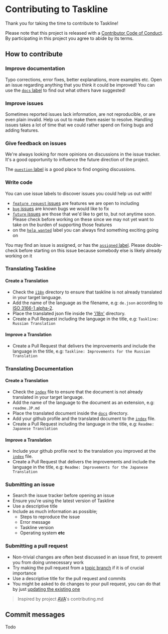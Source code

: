 # Contributing to Taskline

Thank you for taking the time to contribute to Taskline!

Please note that this project is released with a [Contributor Code of Conduct](code-of-conduct.md). By participating in this project you agree to abide by its terms.

## How to contribute

### Improve documentation

Typo corrections, error fixes, better explanations, more examples etc. Open an issue regarding anything that you think it could be improved! You can use the [`docs` label](https://github.com/perryrh0dan/taskline/labels/docs) to find out what others have suggested!

### Improve issues

Sometimes reported issues lack information, are not reproducible, or are even plain invalid. Help us out to make them easier to resolve. Handling issues takes a lot of time that we could rather spend on fixing bugs and adding features.

### Give feedback on issues

We're always looking for more opinions on discussions in the issue tracker. It's a good opportunity to influence the future direction of the project.

The [`question` label](https://github.com/perryrh0dan/taskline/labels/question) is a good place to find ongoing discussions.

### Write code

You can use issue labels to discover issues you could help us out with!

- [`feature request` issues](https://github.com/perryrh0dan/taskline/labels/feature%20request) are features we are open to including
- [`bug` issues](https://github.com/perryrh0dan/taskline/labels/bug) are known bugs we would like to fix
- [`future` issues](https://github.com/perryrh0dan/taskline/labels/future) are those that we'd like to get to, but not anytime soon. Please check before working on these since we may not yet want to take on the burden of supporting those features
- on the [`help wanted`](https://github.com/perryrh0dan/taskline/labels/help%20wanted) label you can always find something exciting going on

You may find an issue is assigned, or has the [`assigned` label](https://github.com/perryrh0dan/taskline/labels/assigned). Please double-check before starting on this issue because somebody else is likely already working on it

### Translating Taskline

#### Create a Translation

- Check the [`i18n`](https://github.com/perryrh0dan/taskline/tree/master/i18n) directory to ensure that taskline is not already translated in your target language.
- Add the name of the language as the filename, e.g: `de.json` according to [ISO 3166-1 alpha-2](https://en.wikipedia.org/wiki/ISO_3166-1_alpha-2).
- Place the translated json file inside the ['i18n'](https://github.com/perryrh0dan/taskline/tree/master/i18n) directory.
- Create a Pull Request including the language in the title, e.g: `Taskline: Russian Translation`

#### Improve a Translation
- Create a Pull Request that delivers the improvements and include the language in the title, e.g: `Taskline: Improvements for the Russian Translation`

### Translating Documentation

#### Create a Translation

- Check the [`index`](https://github.com/perryrh0dan/taskline/tree/master/docs/readme.md) file to ensure that the document is not already translated in your target language.
- Add the name of the language to the document as an extension, e.g: `readme.JP.md`
- Place the translated document inside the [`docs`](https://github.com/perryrh0dan/taskline/tree/master/docs) directory.
- Add your github profile and the translated document to the [`index`](https://github.com/perryrh0dan/taskline/tree/master/docs/readme.md) file.
- Create a Pull Request including the language in the title, e.g: `Readme: Japanese Translation`

#### Improve a Translation

- Include your github profile next to the translation you improved at the [`index`](https://github.com/perryrh0dan/taskline/tree/master/docs/readme.md) file.
- Create a Pull Request that delivers the improvements and include the language in the title, e.g: `Readme: Improvements for the Japanese Translation`

### Submitting an issue

- Search the issue tracker before opening an issue
- Ensure you're using the latest version of Taskline
- Use a descriptive title
- Include as much information as possible;
  - Steps to reproduce the issue
  - Error message
  - Taskline version
  - Operating system **etc**

### Submitting a pull request

- Non-trivial changes are often best discussed in an issue first, to prevent you from doing unnecessary work
- Try making the pull request from a [topic branch](https://github.com/dchelimsky/rspec/wiki/Topic-Branches) if it is of crucial importance
- Use a descriptive title for the pull request and commits
- You might be asked to do changes to your pull request, you can do that by just [updating the existing one](https://github.com/RichardLitt/docs/blob/master/amending-a-commit-guide.md)

> Inspired by project [AVA](https://github.com/avajs/ava/blob/master/contributing.md)'s contributing.md

## Commit messages
Todo

